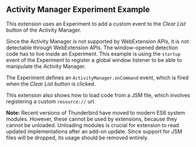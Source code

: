 ## Activity Manager Experiment Example

This extension uses an Experiment to add a custom event to the *Clear List* button of the Activity Manager.

Since the Activity Manager is not supported by WebExtension APIs, it is not detectable through WebExtension APIs. The window-opened detection code has to live inside an Experiment. This example is using the `startup` event of the Experiment to register a global window listener to be able to manipulate the Activity Manager.

The Experiment defines an `ActivityManager.onCommand` event, which is fired when the *Clear List* button is clicked.

This extension also shows how to load code from a JSM file, which involves registering a custom `resource://` url.

**Note:** Recent versions of Thunderbird have moved to modern ES6 system modules. However, these cannot be used by extensions, because they cannot be unloaded. Unloading modules is crucial for extension to read updated implementations after an add-on update. Since support for JSM files will be dropped, its usage should be removed entirely.
